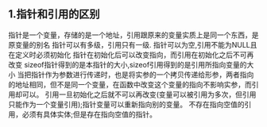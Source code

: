 ## 1.指针和引用的区别
指针是一个变量，存储的是一个地址，引用跟原来的变量实质上是同一个东西，是原变量的别名
指针可以有多级，引用只有一级.
指针可以为空,引用不能为NULL且在定义时必须初始化
指针在初始化后可以改变指向，而引用在初始化之后不可再改变
sizeof指针得到的是本指针的大小,sizeof引用得到的是引用所指向变量的大小
当把指针作为参数进行传递时，也是将实参的一个拷贝传递给形参，两者指向的地址相同，但不是同一个变量，在函数中改变这个变量的指向不影响实参，而引用却可以。
引用一旦初始化之后就不可以再改变(变量可以被引用为多次，但引用只能作为一个变量引用);指针变量可以重新指向别的变量。
不存在指向空值的引用，必须有具体实体;但是存在指向空值的指针。